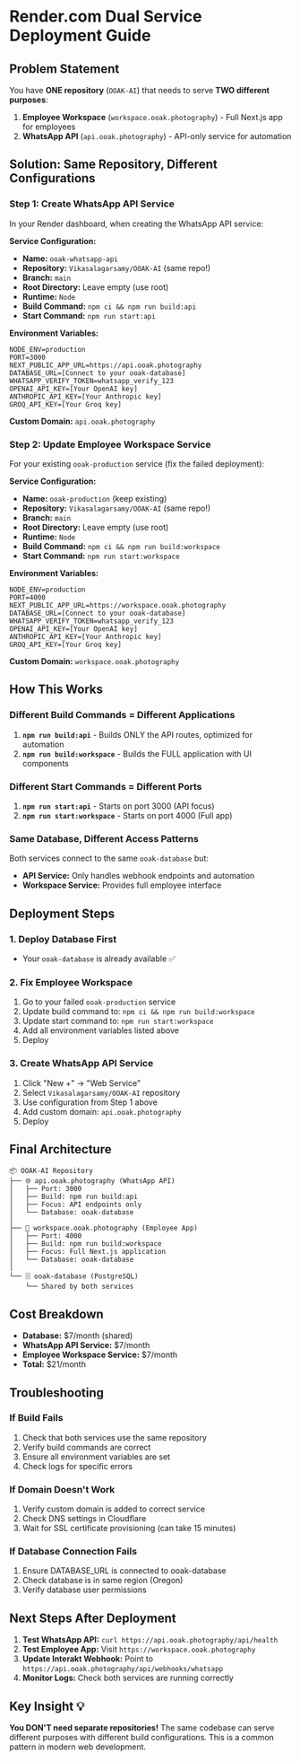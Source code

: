 # Render.com Dual Service Deployment Guide

## Problem Statement
You have **ONE repository** (`OOAK-AI`) that needs to serve **TWO different purposes**:
1. **Employee Workspace** (`workspace.ooak.photography`) - Full Next.js app for employees
2. **WhatsApp API** (`api.ooak.photography`) - API-only service for automation

## Solution: Same Repository, Different Configurations

### Step 1: Create WhatsApp API Service

In your Render dashboard, when creating the WhatsApp API service:

**Service Configuration:**
- **Name:** `ooak-whatsapp-api`
- **Repository:** `Vikasalagarsamy/OOAK-AI` (same repo!)
- **Branch:** `main`
- **Root Directory:** Leave empty (use root)
- **Runtime:** `Node`
- **Build Command:** `npm ci && npm run build:api`
- **Start Command:** `npm run start:api`

**Environment Variables:**
```
NODE_ENV=production
PORT=3000
NEXT_PUBLIC_APP_URL=https://api.ooak.photography
DATABASE_URL=[Connect to your ooak-database]
WHATSAPP_VERIFY_TOKEN=whatsapp_verify_123
OPENAI_API_KEY=[Your OpenAI key]
ANTHROPIC_API_KEY=[Your Anthropic key]
GROQ_API_KEY=[Your Groq key]
```

**Custom Domain:** `api.ooak.photography`

### Step 2: Update Employee Workspace Service

For your existing `ooak-production` service (fix the failed deployment):

**Service Configuration:**
- **Name:** `ooak-production` (keep existing)
- **Repository:** `Vikasalagarsamy/OOAK-AI` (same repo!)
- **Branch:** `main`
- **Root Directory:** Leave empty (use root)
- **Runtime:** `Node`
- **Build Command:** `npm ci && npm run build:workspace`
- **Start Command:** `npm run start:workspace`

**Environment Variables:**
```
NODE_ENV=production
PORT=4000
NEXT_PUBLIC_APP_URL=https://workspace.ooak.photography
DATABASE_URL=[Connect to your ooak-database]
WHATSAPP_VERIFY_TOKEN=whatsapp_verify_123
OPENAI_API_KEY=[Your OpenAI key]
ANTHROPIC_API_KEY=[Your Anthropic key]
GROQ_API_KEY=[Your Groq key]
```

**Custom Domain:** `workspace.ooak.photography`

## How This Works

### Different Build Commands = Different Applications

1. **`npm run build:api`** - Builds ONLY the API routes, optimized for automation
2. **`npm run build:workspace`** - Builds the FULL application with UI components

### Different Start Commands = Different Ports

1. **`npm run start:api`** - Starts on port 3000 (API focus)
2. **`npm run start:workspace`** - Starts on port 4000 (Full app)

### Same Database, Different Access Patterns

Both services connect to the same `ooak-database` but:
- **API Service:** Only handles webhook endpoints and automation
- **Workspace Service:** Provides full employee interface

## Deployment Steps

### 1. Deploy Database First
- Your `ooak-database` is already available ✅

### 2. Fix Employee Workspace
1. Go to your failed `ooak-production` service
2. Update build command to: `npm ci && npm run build:workspace`
3. Update start command to: `npm run start:workspace`
4. Add all environment variables listed above
5. Deploy

### 3. Create WhatsApp API Service
1. Click "New +" → "Web Service"
2. Select `Vikasalagarsamy/OOAK-AI` repository
3. Use configuration from Step 1 above
4. Add custom domain: `api.ooak.photography`
5. Deploy

## Final Architecture

```
📦 OOAK-AI Repository
├── 🌐 api.ooak.photography (WhatsApp API)
│   ├── Port: 3000
│   ├── Build: npm run build:api
│   ├── Focus: API endpoints only
│   └── Database: ooak-database
│
├── 🏢 workspace.ooak.photography (Employee App)
│   ├── Port: 4000
│   ├── Build: npm run build:workspace
│   ├── Focus: Full Next.js application
│   └── Database: ooak-database
│
└── 🗄️ ooak-database (PostgreSQL)
    └── Shared by both services
```

## Cost Breakdown
- **Database:** $7/month (shared)
- **WhatsApp API Service:** $7/month
- **Employee Workspace Service:** $7/month
- **Total:** $21/month

## Troubleshooting

### If Build Fails
1. Check that both services use the same repository
2. Verify build commands are correct
3. Ensure all environment variables are set
4. Check logs for specific errors

### If Domain Doesn't Work
1. Verify custom domain is added to correct service
2. Check DNS settings in Cloudflare
3. Wait for SSL certificate provisioning (can take 15 minutes)

### If Database Connection Fails
1. Ensure DATABASE_URL is connected to ooak-database
2. Check database is in same region (Oregon)
3. Verify database user permissions

## Next Steps After Deployment

1. **Test WhatsApp API:** `curl https://api.ooak.photography/api/health`
2. **Test Employee App:** Visit `https://workspace.ooak.photography`
3. **Update Interakt Webhook:** Point to `https://api.ooak.photography/api/webhooks/whatsapp`
4. **Monitor Logs:** Check both services are running correctly

## Key Insight 💡

**You DON'T need separate repositories!** The same codebase can serve different purposes with different build configurations. This is a common pattern in modern web development. 